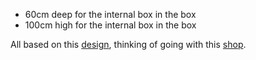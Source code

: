  - 60cm deep for the internal box in the box
 - 100cm high for the internal box in the box
 
 All based on this [design](http://www.mybenke.org/?p=2370), thinking of going with this [shop](https://www.motedis.fr/shop/index.php?language=fr).

